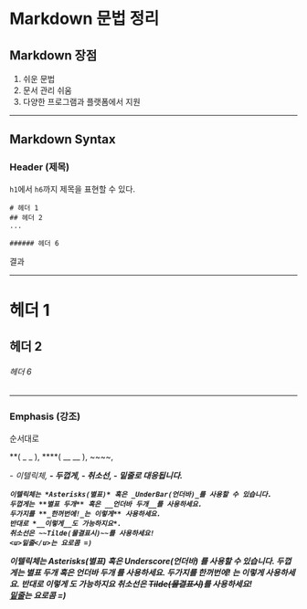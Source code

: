 # Markdown 문법 정리

## Markdown 장점

1. 쉬운 문법
2. 문서 관리 쉬움
3. 다양한 프로그램과 플랫폼에서 지원

---

## Markdown Syntax

### Header (제목)

<code>h1</code>에서 <code>h6</code>까지 제목을 표현할 수 있다.

```
# 헤더 1
## 헤더 2
...

###### 헤더 6 
```

결과

____

# 헤더 1

## 헤더 2

###### 헤더 6

---



### Emphasis (강조)

순서대로

\**( \_ \_ ), ****( \_\_ __ ), ~~~~, <code><u></u></code>

<code><em></code> - 이텔릭체, <code><strong></code> - 두껍게,<code><del></code> - 취소선, <code><u></u></code> - 밑줄로 대응됩니다.

```
이텔릭체는 *Asterisks(별표)* 혹은 _UnderBar(언더바)_를 사용할 수 있습니다.
두껍게는 **별표 두개** 혹은 __언더바 두개__를 사용하세요.
두가지를 **_한꺼번에!_는 이렇게** 사용하세요.
반대로 *__이렇게__도 가능하지요*.
취소선은 ~~Tilde(물결표시)~~를 사용하세요!
<u>밑줄</u>는 요로콤 =)
```

이텔릭체는 *Asterisks(별표)* 혹은 _Underscore(언더바)_ 를 사용할 수 있습니다.
두껍게는 **별표 두개** 혹은 __언더바 두개__ 를 사용하세요.
두가지를 **_한꺼번에!_ 는 이렇게** 사용하세요.
반대로 *__이렇게__ 도 가능하지요*
취소선은 ~~Tilde(물결표시)~~를 사용하세요! <br/>
<u>밑줄</u>는 요로콤 =)
